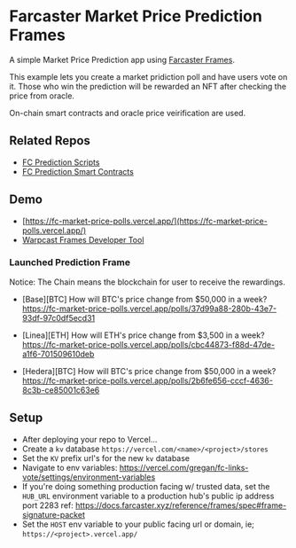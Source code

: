 # Farcaster Market Price Prediction Frames

A simple Market Price Prediction app using [Farcaster Frames](https://warpcast.notion.site/Farcaster-Frames-4bd47fe97dc74a42a48d3a234636d8c5).

This example lets you create a market pridiction poll and have users vote on it. Those who win the prediction will be rewarded an NFT after checking the price from oracle.

On-chain smart contracts and oracle price veirification are used.

## Related Repos

- [FC Prediction Scripts](https://github.com/starit/fc-prediction-scripts)
- [FC Prediction Smart Contracts](https://github.com/starit/fc-prediction-contracts)

## Demo

- [https://fc-market-price-polls.vercel.app/](https://fc-market-price-polls.vercel.app/)
- [Warpcast Frames Developer Tool](https://warpcast.com/~/developers/frames)

### Launched Prediction Frame

Notice: The Chain means the blockchain for user to receive the rewardings.

- [Base][BTC] How will BTC's price change from $50,000 in a week? https://fc-market-price-polls.vercel.app/polls/37d99a88-280b-43e7-93df-97c0df5ecd31

- [Linea][ETH] How will ETH's price change from $3,500 in a week? https://fc-market-price-polls.vercel.app/polls/cbc44873-f88d-47de-a1f6-701509610deb

- [Hedera][BTC] How will BTC's price change from $50,000 in a week? https://fc-market-price-polls.vercel.app/polls/2b6fe656-cccf-4636-8c3b-ce85001c63e6


## Setup
- After deploying your repo to Vercel...
- Create a `kv` database `https://vercel.com/<name>/<project>/stores`
- Set the `KV` prefix url's for the new `kv` database
- Navigate to env variables: https://vercel.com/gregan/fc-links-vote/settings/environment-variables
- If you're doing something production facing w/ trusted data, set the `HUB_URL` environment variable to a production hub's public ip address port 2283 ref: https://docs.farcaster.xyz/reference/frames/spec#frame-signature-packet
- Set the `HOST` env variable to your public facing url or domain, ie; `https://<project>.vercel.app/`

